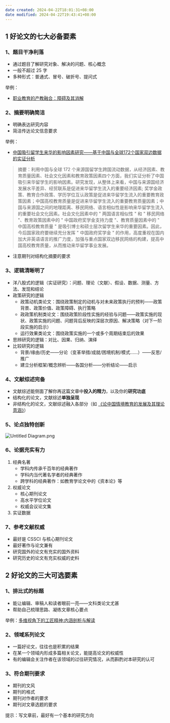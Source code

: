```yaml
---
date created: 2024-04-22T18:01:31+08:00
date modified: 2024-04-22T19:43:41+08:00
---
```

## 1 好论文的七大必备要素

### 1、题目干净利落

- 通过题目了解研究对象、解决的问题、核心概念
- 一般不超过 25 字
- 多种形式：普通式、冒号、破折号、提问式

举例：
- [职业教育的产教融合：障碍及其消解](https://kns.cnki.net/kcms2/article/abstract?v=8WLnD7pOpNFPby5AENY8d6VejMtFvJDjZnFGVJQ5Xr30z3--h2E2cNXVTcZ0ULL8jSoBxDetpwcM-xBeviuJii2H9Qsu_QBmNDThzZ0wi9sqRYwiqHpxs0IRRWabqi7lQhDKrooJ1CMqjLHVCr_BDw==&uniplatform=NZKPT&language=CHS)

### 2、摘要明确简洁

- 明确表达研究内容
- 简洁传达论文信息要求

举例：

- [中国吸引留学生来华的影响因素研究——基于中国与全球172个国家双边数据的实证分析](https://kns.cnki.net/kcms2/article/abstract?v=8WLnD7pOpNG0o8sDhXVo6PlR3MeGOghv6cemxDm4dtI2e2ZmLP2KtBLs2r0PEined7NzilAQY4Y6WmuP__I-Z-L7ggTsxJ7qEj6z0lb7WU2Ra9WpHiNfVFVzSNDPN0RmIUY_fMWzbL_rYI4FMKblbg==&uniplatform=NZKPT&language=CHS)

> 摘要：利用中国与全球 172 个来源国留学生跨国流动数据，从经济因素、教育质量因素、社会文化因素和教育政策因素四个方面，我们实证分析了中国吸引来华留学生的影响因素。研究发现，从整体上来看，中国与来源国经济发展水平差异、经贸联系是促进来华留学生流入的重要经济因素; 奖学金政策、教育合作政策、学历学位互认政策是促进来华留学生流入的重要教育政策因素；中国高校教育质量是促进来华留学生流入的重要教育质量因素；中国与来源国之间的地理距离、移民网络、语言相似性是影响来华留学生流入的重要社会文化因素。社会文化因素中的 " 两国语言相似性 " 和 " 移民网络 "、教育政策因素中的 " 中国政府奖学金支持力度 "、教育质量因素中的 " 中国高校教育质量 " 是吸引博士和硕士层次留学生来华的重要因素。因此，今后国家政府要继续充分发挥 " 中国政府奖学金 " 的作用，高度重视在国内加大非英语语言的推广力度，加强与重点国家双边移民网络的构建，提高中国高校教育质量，从而推动来华留学事业发展。

- 注意期刊对结构化摘要的要求

### 3、逻辑清晰明了

- 洋八股式的逻辑（实证研究）：问题、理论（文献）、假设、数据、测量、方法、发现和结论
- 政策研究的逻辑
	- 政策动机类论文：围绕政策制定的动机与对未来政策执行的预判——政策背景、政策价值、政策障碍、执行策略
	- 政政策机制类论文：围绕政策阶段性实施的经验与问题——政策实施的现状、政策实施的问题、问题背后反映的深层次原因、解决策略（对下一阶段实施的启示）
	- 运行效果类论文：围绕政策实施的一个或多个周期结束后的效果
- 思辨研究的逻辑：对比、因果、归纳、演绎
- 比较研究的逻辑
	- 背景/缘由/历史——分论（变革举措/成就/困境机制/模式......）——反思/推广
	- 建立分析框架/概念辨析——各国分析——分析结论——启示

### 4、文献综述完备

- 文献综述能侧面了解你再这篇文章中**投入的精力**，以及你的**研究功底**
- 结构化的论文，文献综述**单独呈现**
- 非结构化的论文，文献综述融入各部分（如 [《论中国情境教育的发展及其理论意涵》](https://kns.cnki.net/kcms2/article/abstract?v=8WLnD7pOpNH3F-iW5cx4kdKWgLaHqmqIopZ7q2MAa1TSVb1joBtqROO_y-IjYL9dcAiirNe-jBWolUZkQeZrlgBVUCOoqSAqtM0ndBAy5EM5AarTV4TCIGJGkD7qOmBr573TOOM3wJR51EXehGgxQg==&uniplatform=NZKPT&language=CHS)）

### 5、论点独特创新

![Untitled Diagram.png](https://pictures-1323793543.cos.ap-nanjing.myqcloud.com/pics/Untitled%20Diagram.png)

### 6、论据充实有力

1. 经典名著
	- 学科内传承千百年的经典著作
	- 学科内当代著名学者的经典著作
	- 跨学科的经典著作：如教育学论文中的《资本论》等
2. 权威论文
	- 核心期刊论文
	- 高水平学位论文
	- 权威会议论文集
3. 实证数据

### 7、参考文献权威

- 最好是 CSSCI 与核心期刊论文
- 最好著作与论文兼有
- 研究国外的论文有充实的国外资料
- 研究历史的论文有充实权威的史料

## 2 好论文的三大可选要素

### 1、排比式的标题

- 能让编辑、审稿人和读者眼前一亮——文科类论文尤甚
- 帮助自己梳理思路、凝练文章核心要点

举例：[多维视角下的工匠精神:内涵剖析与解读](https://kns.cnki.net/kcms2/article/abstract?v=8WLnD7pOpNGPbIiyfCDm79mpSfg1b7s9mIIxOB8Z3hZCUiGvVyXpMZULuweHhCqT5ZA_5wN1kuJh2DFwAiq2y5pYfCQIxMciwcSWpcvv7uq2NixdLejqJTzq-y__4_Jk166Hpf1UEAzLbVb8FMBAJA==&uniplatform=NZKPT&language=CHS)

### 2、领域系列论文

- 一篇好论文，往往也是积累的结果
- 在某一个领域内形成多篇相关论文，能提高论文的权威性
- 有的编辑会关注作者在该领域的过往研究情况，从而斟酌对本研究的认可

### 3、符合期刊要求

- 期刊的文风
- 期刊的格式
- 期刊对作者的要求
- 期刊对文章选题的要求

提示：写文章前，最好有一个基本的研究方向